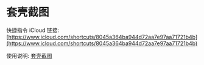 # 套壳截图

快捷指令 iCloud 链接: [https://www.icloud.com/shortcuts/8045a364ba944d72aa7e97aa71721b4b](https://www.icloud.com/shortcuts/8045a364ba944d72aa7e97aa71721b4b)

使用说明: [套壳截图](https://www.notion.so/quicy/4dc29b78c8b44cbdb6fb130ce293d80d)